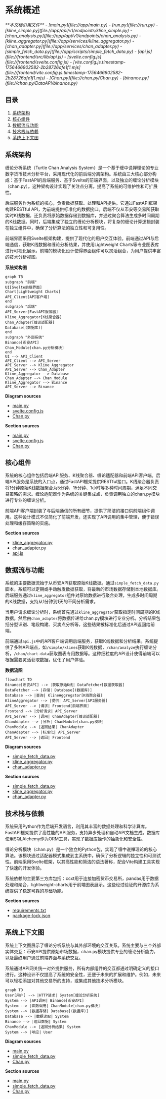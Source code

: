 # 系统概述

<cite>
**本文档引用文件**  
- [main.py](file://app/main.py)
- [run.py](file://run.py)
- [kline_simple.py](file://app/api/v1/endpoints/kline_simple.py)
- [chan_analysis.py](file://app/api/v1/endpoints/chan_analysis.py)
- [kline_aggregator.py](file://app/services/kline_aggregator.py)
- [chan_adapter.py](file://app/services/chan_adapter.py)
- [simple_fetch_data.py](file://app/scripts/simple_fetch_data.py)
- [api.js](file://frontend/src/lib/api.js)
- [svelte.config.js](file://frontend/svelte.config.js)
- [vite.config.js.timestamp-1756466902582-2b28726afe1f1.mjs](file://frontend/vite.config.js.timestamp-1756466902582-2b28726afe1f1.mjs)
- [Chan.py](file://chan.py/Chan.py)
- [binance.py](file://chan.py/DataAPI/binance.py)
</cite>

## 目录
1. [系统架构](#系统架构)
2. [核心组件](#核心组件)
3. [数据流与功能](#数据流与功能)
4. [技术栈与依赖](#技术栈与依赖)
5. [系统上下文图](#系统上下文图)

## 系统架构

缠论分析系统（Turtle Chan Analysis System）是一个基于缠中说禅理论的专业数字货币技术分析平台，采用现代化的前后端分离架构。系统由三大核心部分构成：基于FastAPI的后端服务、基于Svelte的前端界面，以及独立的缠论分析模块（chan.py）。这种架构设计实现了关注点分离，提高了系统的可维护性和可扩展性。

后端服务作为系统的核心，负责数据获取、处理和API提供。它通过FastAPI框架构建RESTful API，为前端提供标准化的数据接口。后端不仅从币安等交易所获取实时K线数据，还负责将原始数据存储到数据库，并通过聚合算法生成多时间周期的K线数据。同时，后端集成了独立的缠论分析模块，将复杂的缠论计算逻辑封装在独立组件中，确保了分析算法的独立性和可复用性。

前端界面采用Svelte框架构建，提供了现代化的用户交互体验。前端通过API与后端通信，获取K线数据和缠论分析结果，并使用Lightweight Charts等专业图表库进行可视化展示。前端的模块化设计使得界面组件可以灵活组合，为用户提供丰富的技术分析视图。

**系统架构图**
```mermaid
graph TB
subgraph "前端"
UI[Svelte前端界面]
Chart[Lightweight Charts]
API_Client[API客户端]
end
subgraph "后端"
API_Server[FastAPI服务器]
Kline_Aggregator[K线聚合器]
Chan_Adapter[缠论适配器]
Database[(数据库)]
end
subgraph "外部系统"
Binance[币安API]
Chan_Module[chan.py分析模块]
end
UI --> API_Client
API_Client --> API_Server
API_Server --> Kline_Aggregator
API_Server --> Chan_Adapter
Kline_Aggregator --> Database
Chan_Adapter --> Chan_Module
Kline_Aggregator --> Binance
API_Server --> Binance
```

**Diagram sources**
- [main.py](file://app/main.py)
- [svelte.config.js](file://frontend/svelte.config.js)
- [Chan.py](file://chan.py/Chan.py)

**Section sources**
- [main.py](file://app/main.py)
- [svelte.config.js](file://frontend/svelte.config.js)
- [Chan.py](file://chan.py/Chan.py)

## 核心组件

系统的核心组件包括后端API服务、K线聚合器、缠论适配器和前端API客户端。后端API服务是系统的入口点，通过FastAPI框架提供RESTful接口。K线聚合器负责将1分钟原始K线数据聚合为5分钟、15分钟、1小时等多种时间周期，满足不同交易策略的需求。缠论适配器作为系统的关键集成点，负责调用独立的chan.py模块进行专业的缠论分析。

前端API客户端封装了与后端通信的所有细节，提供了简洁的接口供前端组件调用。这种设计模式不仅简化了前端开发，还实现了API调用的集中管理，便于错误处理和缓存策略的实施。

**Section sources**
- [kline_aggregator.py](file://app/services/kline_aggregator.py)
- [chan_adapter.py](file://app/services/chan_adapter.py)
- [api.js](file://frontend/src/lib/api.js)

## 数据流与功能

系统的主要数据流始于从币安API获取原始K线数据。通过`simple_fetch_data.py`脚本，系统可以定期或手动触发数据获取，将最新的市场数据存储到本地数据库。后端服务通过`kline_aggregator`组件对原始数据进行聚合处理，生成多时间周期的K线数据，支持从1分钟到1天的不同分析需求。

当用户请求缠论分析时，系统首先通过`kline_aggregator`获取指定时间周期的K线数据，然后由`chan_adapter`将数据传递给chan.py模块进行专业分析。分析结果包括分型识别、笔段构建、买卖点分析等，这些结果被标准化后通过API返回给前端。

前端通过`api.js`中的API客户端调用后端服务，获取K线数据和分析结果。系统提供了多种API端点，如`/simple/klines`获取K线数据，`/chan/analyze`执行缠论分析，`/chan/chart-data`获取图表专用数据等。这种细粒度的API设计使得前端可以根据需要灵活获取数据，优化了用户体验。

**数据流图**
```mermaid
flowchart TD
Binance[币安API] --> |获取原始K线| DataFetcher[数据获取器]
DataFetcher --> |存储| Database[(数据库)]
Database --> |查询| KlineAggregator[K线聚合器]
KlineAggregator --> |提供| API_Server[API服务器]
API_Server --> |请求| Frontend[前端界面]
Frontend --> |分析请求| API_Server
API_Server --> |调用| ChanAdapter[缠论适配器]
ChanAdapter --> |分析| ChanModule[chan.py模块]
ChanModule --> |返回结果| ChanAdapter
ChanAdapter --> |标准化| API_Server
API_Server --> |返回| Frontend
```

**Diagram sources**
- [simple_fetch_data.py](file://app/scripts/simple_fetch_data.py)
- [kline_aggregator.py](file://app/services/kline_aggregator.py)
- [chan_adapter.py](file://app/services/chan_adapter.py)

**Section sources**
- [simple_fetch_data.py](file://app/scripts/simple_fetch_data.py)
- [kline_aggregator.py](file://app/services/kline_aggregator.py)
- [chan_adapter.py](file://app/services/chan_adapter.py)

## 技术栈与依赖

系统采用Python作为后端开发语言，利用其丰富的数据处理和科学计算库。FastAPI框架提供了高性能的API服务，支持异步处理和自动API文档生成。数据库使用SQLAlchemy作为ORM工具，实现了数据库操作的抽象化和安全性。

缠论分析模块（chan.py）是一个独立的Python包，实现了缠中说禅理论的核心算法。该模块通过适配器模式集成到主系统中，确保了分析逻辑的独立性和可测试性。前端采用Svelte框架，以其高性能和简洁的语法著称，配合Vite构建工具实现了快速的开发体验。

系统依赖的主要第三方库包括：ccxt用于连接加密货币交易所，pandas用于数据处理和聚合，lightweight-charts用于前端图表展示。这些经过验证的开源库为系统提供了稳定可靠的基础功能。

**Section sources**
- [requirements.txt](file://requirements.txt)
- [package-lock.json](file://frontend/package-lock.json)

## 系统上下文图

系统上下文图展示了缠论分析系统与其外部环境的交互关系。系统主要与三个外部实体交互：币安API提供原始市场数据，chan.py模块提供专业的缠论分析能力，以及最终用户通过前端界面与系统交互。

系统通过API网关统一对外提供服务，所有内部组件的交互都通过明确定义的接口进行。这种设计不仅提高了系统的安全性，还便于未来的扩展和维护。例如，未来可以轻松添加对其他交易所的支持，或集成其他技术分析模块。

```mermaid
graph TD
User[用户] --> |HTTP请求| System[缠论分析系统]
System --> |API调用| Binance[币安API]
System --> |函数调用| ChanModule[chan.py模块]
System --> |数据存储| Database[(数据库)]
Database --> |数据读取| System
Binance --> |返回数据| System
ChanModule --> |返回分析结果| System
System --> |响应| User
```

**Diagram sources**
- [main.py](file://app/main.py)
- [simple_fetch_data.py](file://app/scripts/simple_fetch_data.py)
- [Chan.py](file://chan.py/Chan.py)

**Section sources**
- [main.py](file://app/main.py)
- [simple_fetch_data.py](file://app/scripts/simple_fetch_data.py)
- [Chan.py](file://chan.py/Chan.py)